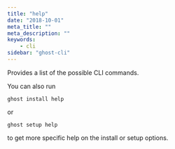 ```yaml
---
title: "help"
date: "2018-10-01"
meta_title: ""
meta_description: ""
keywords:
    - cli
sidebar: "ghost-cli"
---
```


Provides a list of the possible CLI commands.


You can also run 

```
ghost install help
```

or

```
ghost setup help
```

to get more specific help on the install or setup options.
